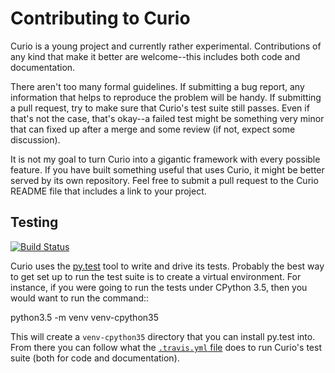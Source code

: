 Contributing to Curio
=====================

Curio is a young project and currently rather experimental.
Contributions of any kind that make it better are welcome--this
includes both code and documentation.

There aren't too many formal guidelines.  If submitting a bug report,
any information that helps to reproduce the problem will be handy.  If
submitting a pull request, try to make sure that Curio's test suite
still passes. Even if that's not the case, that's okay--a failed test
might be something very minor that can fixed up after a merge and some
review (if not, expect some discussion).

It is not my goal to turn Curio into a gigantic framework with every
possible feature.  If you have built something useful that uses Curio,
it might be better served by its own repository.  Feel free to submit
a pull request to the Curio README file that includes a link to your
project.


Testing
-------
[![Build Status](https://travis-ci.org/dabeaz/curio.svg?branch=master)](https://travis-ci.org/dabeaz/curio)

Curio uses the [py.test](http://pytest.org) tool to write and drive
its tests. Probably the best way to get set up to run the test suite
is to create a virtual environment. For instance, if you were going
to run the tests under CPython 3.5, then you would want to run the
command::

  python3.5 -m venv venv-cpython35

This will create a `venv-cpython35` directory that you can install
py.test into. From there you can follow what the
[`.travis.yml` file](https://github.com/dabeaz/curio/blob/master/.travis.yml)
does to run Curio's test suite (both for code and documentation).
